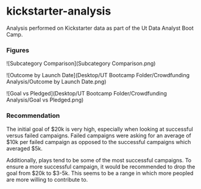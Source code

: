 # kickstarter-analysis
Analysis performed on Kickstarter data as part of the Ut Data Analyst Boot Camp.

### Figures

![Subcategory Comparison](Subcategory Comparison.png)

![Outcome by Launch Date](Desktop/UT Bootcamp Folder/Crowdfunding Analysis/Outcome by Launch Date.png)

![Goal vs Pledged](Desktop/UT Bootcamp Folder/Crowdfunding Analysis/Goal vs Pledged.png)


### Recommendation

The initial goal of $20k is very high, especially when looking at successful versus failed campaigns. Failed campaigns were asking for an average of $10k per failed campaign as opposed to the successful campaigns which averaged $5k. 

Additionally, plays tend to be some of the most successful campaigns. To ensure a more successful campaign, it would be recommended to drop the goal from $20k to $3-5k. This seems to be a range in which more peopled are more willing to contribute to.

